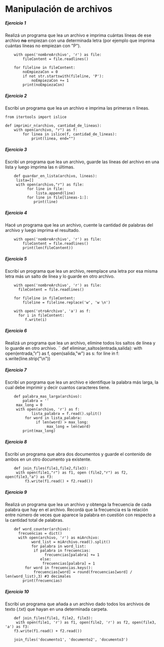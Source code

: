 # **Manipulación de archivos**

##### **Ejercicio 1**
Realizá un programa que lea un archivo e imprima cuántas líneas de ese archivo **no** empiezan con una determinada letra (por ejemplo que imprima cuántas líneas no empiezan con "P").

        with open('nombreArchivo', 'r') as file: 
            fileContent = file.readlines()

        for fileline in fileContent: 
            noEmpiezaCon = 0 
            if not str.startswith(fileline, 'P'): 
                noEmpiezaCon += 1
            print(noEmpiezaCon) 

##### **Ejercicio 2**
Escribí un programa que lea un archivo e imprima las primeras n líneas.

    from itertools import islice

    def imprimir_n(archivo, cantidad_de_lineas):
        with open(archivo, "r") as f:
            for linea in islice(f, cantidad_de_lineas):
                print(linea, end="")

##### **Ejercicio 3**
Escribí un programa que lea un archivo, guarde las líneas del archivo en una lista y luego imprima las n últimas.

        def guardar_en_lista(archivo, lineas):
         lista=[]
         with open(archivo,"r") as file:
              for line in file:
                  lista.append(line)
              for line in file[lineas-1:]:
                 print(line)

##### **Ejercicio 4**
Hacé un programa que lea un archivo, cuente la cantidad de palabras del archivo y luego imprima el resultado.

        with open('nombreArchivo', 'r') as file: 
            fileContent = file.readlines()
            print(len(fileContent)) 

##### **Ejercicio 5**
Escribí un programa que lea un archivo, reemplace una letra por esa misma letra más un salto de línea y lo guarde en otro archivo.

        with open('nombreArchivo', 'r') as file: 
          fileContent = file.readlines()

        for fileline in fileContent: 
            fileline = fileline.replace('w', 'w \n')

        with open('otroArchivo', 'a') as f: 
          for i in fileContent:
             f.write(i) 

##### **Ejercicio 6**
Realizá un programa que lea un archivo, elimine todos los saltos de línea y lo guarde en otro archivo.
¨
        def eliminar_saltos(entrada,salida):
            with open(entrada,"r") as f, open(salida,"w") as s:
        for line in f:
            s.write(line.strip("\n"))

##### **Ejercicio 7**
Escribí un porgrama que lea un archivo e identifique la palabra más larga, la cual debe imprimir y decir cuantos caracteres tiene.

        def palabra_mas_larga(archivo): 
            palabra = '' 
         max_long = 0
         with open(archivo, 'r') as f: 
                lista_palabra = f.read().split()
             for word in lista_palabra:
                  if len(word) > max_long: 
                       max_long = len(word)
            print(max_long) 

##### **Ejercicio 8**
Escribí un programa que abra dos documentos y guarde el contenido de ambos en un otro documento ya existente.

        def join_files(file1,file2,file3):
         with open(file1,"r") as f1, open (file2,"r") as f2, open(file3,"a") as f3:
             f3.write(f1.read() + f2.read())

##### **Ejercicio 9**
Realizá un programa que lea un archivo y obtenga la frecuencia de cada palabra que hay en el archivo. Recordá que la frecuencia es la relación entre número de veces que aparece la palabra en cuestión con respecto a la cantidad total de palabras.

        def word_counter(archivo): 
          frecuencias = dict() 
          with open(archivo, 'r') as miArchivo: 
                word_list = miArchivo.read().split() 
                for palabra in word_list:
                 if palabra in frecuencias: 
                      frecuencias[palabra] += 1
                    else: 
                     frecuencias[palabra] = 1 
             for word in frecuencias.keys(): 
                 frecuencias[word] = round(frecuencias[word] / len(word_list),3) #3 decimales 
            print(frecuencias) 

##### **Ejercicio 10**
Escribí un programa que añada a un archivo dado todos los archivos de texto (.txt) que hayan en una determinada carpeta.

        def join_files(file1, file2, file3): 
         with open(file1, 'r') as f1, open(file2, 'r') as f2, open(file3, 'a') as f3: 
        f3.write(f1.read() + f2.read())

        join_files('documento1', 'documento2', 'documento3')
